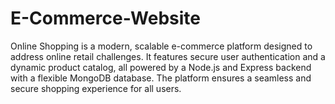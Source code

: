 # E-Commerce-Website
Online Shopping is a modern, scalable e-commerce platform designed to address online retail challenges. It features secure user authentication and a dynamic product catalog, all powered by a Node.js and Express backend with a flexible MongoDB database. The platform ensures a seamless and secure shopping experience for all users.
